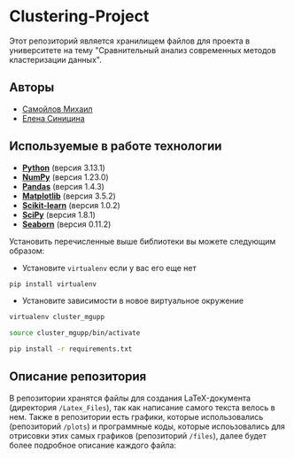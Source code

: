 # Clustering-Project

Этот репозиторий является хранилищем файлов для проекта в университете на тему "Сравнительный анализ современных методов кластеризации данных".

## Авторы
- [Самойлов Михаил](https://t.me/samoilov_ma)
- [Елена Синицина](https://t.me/sinits_a)

## Используемые в работе технологии

- **[Python](https://www.python.org/)** (версия 3.13.1)
- **[NumPy](https://pypi.org/project/numpy/)** (версия 1.23.0)
- **[Pandas](https://pypi.org/project/pandas/)** (версия 1.4.3)
- **[Matplotlib](https://pypi.org/project/matplotlib/)** (версия 3.5.2)
- **[Scikit-learn](https://pypi.org/project/scikit-learn/)** (версия 1.0.2)
- **[SciPy](https://pypi.org/project/scipy/)** (версия 1.8.1)
- **[Seaborn](https://pypi.org/project/seaborn/)** (версия 0.11.2)

Установить перечисленные выше библиотеки вы можете следующим образом:
- Установите `virtualenv` если у вас его еще нет
```bash
pip install virtualenv
```

- Установите зависимости в новое виртуальное окружение

```bash
virtualenv cluster_mgupp

source cluster_mgupp/bin/activate

pip install -r requirements.txt
```
 

## Описание репозитория
В репозитории хранятся файлы для создания LaTeX-документа (директория `/Latex_Files`), так как написание самого текста велось в нем. Также в репозитории есть графики, которые использовались (репозиторий `/plots`) и программные коды, которые испоьзовались для отрисовки этих самых графиков (репозиторий `/files`), далее будет более подробное описание каждого файла:

